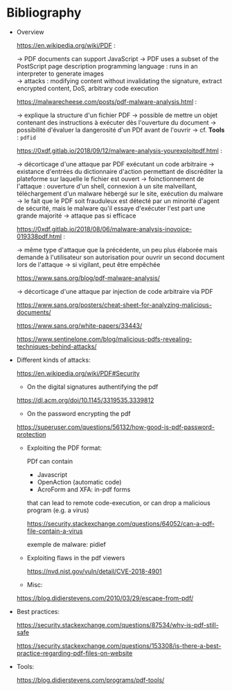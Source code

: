 # Bibliography

- Overview

  https://en.wikipedia.org/wiki/PDF : 

    -> PDF documents can support JavaScript
    -> PDF uses a subset of the PostScript page description programming language : runs in an interpreter to generate images  
    -> attacks : modifying content without invalidating the signature, extract encrypted content, DoS, arbitrary code execution 

  https://malwarecheese.com/posts/pdf-malware-analysis.html : 

    -> explique la structure d'un fichier PDF 
    -> possible de mettre un objet contenant des instructions à exécuter dès l'ouverture du document 
    -> possibilité d'évaluer la dangerosité d'un PDf avant de l'ouvrir -> cf. **Tools** : `pdfid`  

  https://0xdf.gitlab.io/2018/09/12/malware-analysis-yourexploitpdf.html : 
  
    -> décorticage d'une attaque par PDF exécutant un code arbitraire 
    -> existance d'entrées du dictionnaire d'action permettant de discréditer la plateforme sur laquelle le fichier est ouvert 
    -> foinctionnement de l'attaque : ouverture d'un shell, connexion à un site malveillant, téléchargement d'un malware hébergé sur le site, exécution du malware 
    -> le fait que le PDF soit frauduleux est détecté par un minorité d'agent de sécurité, mais le malware qu'il essaye d'exécuter l'est part une grande majorité -> attaque pas si efficace 

  https://0xdf.gitlab.io/2018/08/06/malware-analysis-inovoice-019338pdf.html : 
  
    -> même type d'attaque que la précédente, un peu plus élaborée mais demande à l'utilisateur son autorisation pour ouvrir un second document lors de l'attaque -> si vigilant, peut être empêchée    

  https://www.sans.org/blog/pdf-malware-analysis/

    -> décorticage d'une attaque par injection de code arbitraire via PDF 

  https://www.sans.org/posters/cheat-sheet-for-analyzing-malicious-documents/

  https://www.sans.org/white-papers/33443/

  https://www.sentinelone.com/blog/malicious-pdfs-revealing-techniques-behind-attacks/

- Different kinds of attacks:

  https://en.wikipedia.org/wiki/PDF#Security

  - On the digital signatures authentifying the pdf

  https://dl.acm.org/doi/10.1145/3319535.3339812

  - On the password encrypting the pdf

  https://superuser.com/questions/56132/how-good-is-pdf-password-protection

  - Exploiting the PDF format:

    PDf can contain

      - Javascript
      - OpenAction (automatic code)
      - AcroForm and XFA: in-pdf forms

    that can lead to remote code-execution, or can drop a malicious program (e.g. a virus)

    https://security.stackexchange.com/questions/64052/can-a-pdf-file-contain-a-virus

    exemple de malware: pidief

  - Exploiting flaws in the pdf viewers

    https://nvd.nist.gov/vuln/detail/CVE-2018-4901

  - Misc:

  https://blog.didierstevens.com/2010/03/29/escape-from-pdf/

- Best practices:

  https://security.stackexchange.com/questions/87534/why-is-pdf-still-safe

  https://security.stackexchange.com/questions/153308/is-there-a-best-practice-regarding-pdf-files-on-website

- Tools:

  https://blog.didierstevens.com/programs/pdf-tools/